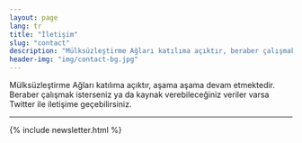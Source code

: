 ```yaml
---
layout: page
lang: tr
title: "İletişim"
slug: "contact"
description: "Mülksüzleştirme Ağları katılıma açıktır, beraber çalışmak isterseniz ya da paylaşabileceğiniz veriler için konuşalım"
header-img: "img/contact-bg.jpg"
---
```



Mülksüzleştirme Ağları katılıma açıktır, aşama aşama devam etmektedir. Beraber çalışmak isterseniz ya da kaynak verebileceğiniz veriler varsa Twitter ile iletişime geçebilirsiniz.

<hr>

{% include newsletter.html %}
